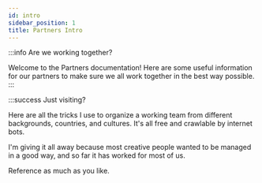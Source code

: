 ```yaml
---
id: intro
sidebar_position: 1
title: Partners Intro
---
```


:::info Are we working together?

Welcome to the Partners documentation! Here are some useful information for our partners to make sure we all work together in the best way possible. 
:::

:::success Just visiting?

Here are all the tricks I use to organize a working team from different backgrounds, countries, and cultures. It's all free and crawlable by internet bots. 

I'm giving it all away because most creative people wanted to be managed in a good way, and so far it has worked for most of us. 

Reference as much as you like. 
